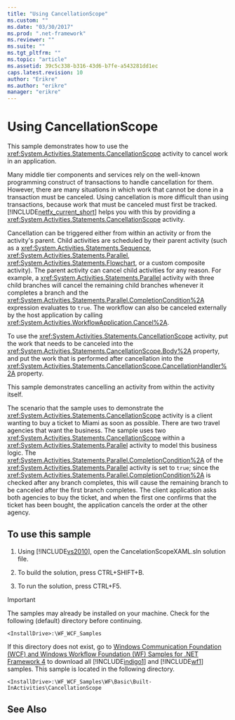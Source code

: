 ```yaml
---
title: "Using CancellationScope"
ms.custom: ""
ms.date: "03/30/2017"
ms.prod: ".net-framework"
ms.reviewer: ""
ms.suite: ""
ms.tgt_pltfrm: ""
ms.topic: "article"
ms.assetid: 39c5c338-b316-43d6-b7fe-a543281dd1ec
caps.latest.revision: 10
author: "Erikre"
ms.author: "erikre"
manager: "erikre"
---
```

# Using CancellationScope
This sample demonstrates how to use the <xref:System.Activities.Statements.CancellationScope> activity to cancel work in an application.  
  
 Many middle tier components and services rely on the well-known programming construct of transactions to handle cancellation for them.  However, there are many situations in which work that cannot be done in a transaction must be canceled.  Using cancellation is more difficult than using transactions, because work that must be canceled must first be tracked. [!INCLUDE[netfx_current_short](../../../../includes/netfx-current-short-md.md)] helps you with this by providing a <xref:System.Activities.Statements.CancellationScope> activity.  
  
 Cancellation can be triggered either from within an activity or from the activity's parent.  Child activities are scheduled by their parent activity (such as a <xref:System.Activities.Statements.Sequence>, <xref:System.Activities.Statements.Parallel>, <xref:System.Activities.Statements.Flowchart>, or a custom composite activity).  The parent activity can cancel child activities for any reason.  For example, a <xref:System.Activities.Statements.Parallel> activity with three child branches will cancel the remaining child branches whenever it completes a branch and the <xref:System.Activities.Statements.Parallel.CompletionCondition%2A> expression evaluates to `true`. The workflow can also be canceled externally by the host application by calling <xref:System.Activities.WorkflowApplication.Cancel%2A>.  
  
 To use the <xref:System.Activities.Statements.CancellationScope> activity, put the work that needs to be canceled into the <xref:System.Activities.Statements.CancellationScope.Body%2A> property, and put the work that is performed after cancellation into the <xref:System.Activities.Statements.CancellationScope.CancellationHandler%2A> property.  
  
 This sample demonstrates cancelling an activity from within the activity itself.  
  
 The scenario that the sample uses to demonstrate the <xref:System.Activities.Statements.CancellationScope> activity is a client wanting to buy a ticket to Miami as soon as possible. There are two travel agencies that want the business. The sample uses two <xref:System.Activities.Statements.CancellationScope> within a <xref:System.Activities.Statements.Parallel> activity to model this business logic. The <xref:System.Activities.Statements.Parallel.CompletionCondition%2A> of the <xref:System.Activities.Statements.Parallel> activity is set to `true`; since the <xref:System.Activities.Statements.Parallel.CompletionCondition%2A> is checked after any branch completes, this will cause the remaining branch to be canceled after the first branch completes. The client application asks both agencies to buy the ticket, and when the first one confirms that the ticket has been bought, the application cancels the order at the other agency.  
  
## To use this sample  
  
1.  Using [!INCLUDE[vs2010](../../../../includes/vs2010-md.md)], open the CancelationScopeXAML.sln solution file.  
  
2.  To build the solution, press CTRL+SHIFT+B.  
  
3.  To run the solution, press CTRL+F5.  
  
> [!IMPORTANT]
>  The samples may already be installed on your machine. Check for the following (default) directory before continuing.  
>   
>  `<InstallDrive>:\WF_WCF_Samples`  
>   
>  If this directory does not exist, go to [Windows Communication Foundation (WCF) and Windows Workflow Foundation (WF) Samples for .NET Framework 4](http://go.microsoft.com/fwlink/?LinkId=150780) to download all [!INCLUDE[indigo1](../../../../includes/indigo1-md.md)] and [!INCLUDE[wf1](../../../../includes/wf1-md.md)] samples. This sample is located in the following directory.  
>   
>  `<InstallDrive>:\WF_WCF_Samples\WF\Basic\Built-InActivities\CancellationScope`  
  
## See Also
